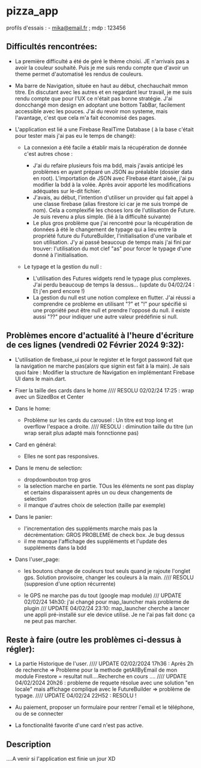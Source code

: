 # pizza_app

profils d'essais : 
    - mika@email.fr ; mdp : 123456

## Difficultés rencontrées:

- La première difficulté a été de géré le thème choisi. JE n'arrivais pas a avoir la couleur souhaité.
    Puis je me suis rendu compte que d'avoir un theme permet d'automatisé les rendus de couleurs.

- Ma barre de Navigation, située en haut au début, chechauchait mmon titre.
    En discutant avec les autres et en regardant leur travail, je me suis rendu compte que pour l'UX ce n'était pas bonne stratégie.
    J'ai doncchangé mon design en adoptant une bottom TabBar, facilement accessible avec les pouces. 
    J'ai du revoir mon systeme, mais l'avantage, c'est que cela m'a fait économisé des pages.

- L'application est lié a une Firebase RealTime Database ( à la base c'était pour tester mais j'ai pas eu le temps de changé):
    * La connexion a été facile a établir mais la récupération de donnée c'est autres chose :
        - J'ai du refaire plusieurs fois ma bdd, mais j'avais anticipé les problèmes en ayant préparé un JSON au préalable (dossier data en root).
            L'importation de JSON avec FIrebase étant aisée, j'ai pu modifier la bdd à la volée. Après avoir apporté les modifications adéquates sur le-dit fichier.
        - J'avais, au début, l'intention d'utiliser un provider qui fait appel à une classe firebase (alias firestore ici car je me suis trompé de nom). Cela a complexifié les choses lors de l'utilisation de Future.
            Je suis revenu a plus simple. (lié à la difficulté suivante)
        - Le plus gros problème que j'ai rencontré pour la récupération de données à été le changement de typage qui a lieu entre la propriété future du FutureBuilder, l'initialisation d'une varibale et son utilisation.
            J'y ai passé beaucoup de temps mais j'ai fini par trouver: l'utilisation du mot clef  "as" pour forcer le typage d'une donné à l'initialisation.

    *  Le typage et la gestion du null :
        - L'utilisation des Futures widgets rend le typage plus complexes. J'ai perdu beaucoup de temps la dessus... (update du 04/02/24 : Et j'en perd encore !)
        - La gestion du null est une notion complexe en flutter. J'ai réussi a comprendre ce probleme en utilisant "?" et "!" pour spécifié si une propriété peut être null et prendre l'opposé du null. il existe aussi "??" pour indiquer une autre valeur prédéfinie si null.

## Problèmes encore d'actualité à l'heure d'écriture de ces lignes (vendredi 02 Février 2024 9:32):

* L'utilisation de firebase_ui pour le register et le forgot password fait que la navigation ne marche pas(alors que signin est fait à la main). 
    Je sais quoi faire : Modifier la structure de Navigation en implémentant Firebase UI dans le main.dart. 

* Fixer la taille des cards dans le home //// RESOLU 02/02/24 17:25 : wrap avec un SizedBox et Center

* Dans le home: 
    - Problème sur les cards du carousel : Un titre est trop long et overflow l'espace a droite. //// RESOLU : diminution taille du titre (un wrap serait plus adapté mais fonnctionne pas)

* Card en général: 
    - Elles ne sont pas responsives.

* Dans le menu de selection:
    - dropdownbouton trop gros
    - la selection marche en partie. TOus les éléments ne sont pas display et certains disparaissent après un ou deux changements de selection
    - il manque d'autres choix de selection (taille par exemple)

* Dans le panier: 
    - l'incrementation des suppléments marche mais pas la décrémentation: GROS PROBLEME de check box. Je bug dessus
    - il me manque l'affichage des suppléments et l'update des suppléments dans la bdd

* Dans l'user_page:
    - les boutons change de couleurs tout seuls quand je rajoute l'onglet gps. Solution provisoire, changer les couleurs à la main. //// RESOLU (suppresion d'une option récurrente)

    - le GPS ne marche pas du tout (google map module) /// UPDATE 02/02/24 14h30: j'ai changé pour map_launcher mais probleme de plugin
        /// UPDATE 04/02/24 23:10: map_launcher cherche a lancer une appli pré-installé sur ele device utilisé. Je ne l'ai pas fait donc ça ne peut pas marcher.

## Reste à faire (outre les problèmes ci-dessus à régler):

* La partie Historique de l'user. //// UPDATE 02/02/2024 17h36 : Après 2h de recherche => Probleme pour la methode getAllByEmail de mon module Firestore = resultat null....Recherche en cours .... //// UPDATE 04/02/2024 20h26 : probleme de requete résolue avec une solution "en locale"  mais affichage compliqué avec le FutureBuilder => problème de typage. //// UPDATE 04/02/24 22H52 : RESOLU !
    
* Au paiement, proposer un formulaire pour rentrer l'email et le téléphone, ou de se connecter

* La fonctionalité favorite d'une card n'est pas active.

## Description

....A venir si l'application est finie un jour XD
